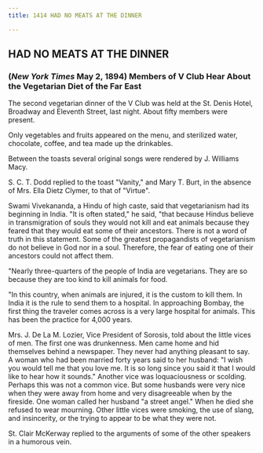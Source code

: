 ```yaml
---
title: 1414 HAD NO MEATS AT THE DINNER

---
```

  

## HAD NO MEATS AT THE DINNER

### (*New York Times* May 2, 1894)  Members of V Club Hear About the Vegetarian Diet of the Far East

The second vegetarian dinner of the V Club was held at the St. Denis
Hotel, Broadway and Eleventh Street, last night. About fifty members
were present.

Only vegetables and fruits appeared on the menu, and sterilized water,
chocolate, coffee, and tea made up the drinkables.

Between the toasts several original songs were rendered by J. Williams
Macy.

S. C. T. Dodd replied to the toast "Vanity," and Mary T. Burt, in the
absence of Mrs. Ella Dietz Clymer, to that of "Virtue".

Swami Vivekananda, a Hindu of high caste, said that vegetarianism had
its beginning in India. "It is often stated," he said, "that because
Hindus believe in transmigration of souls they would not kill and eat
animals because they feared that they would eat some of their ancestors.
There is not a word of truth in this statement. Some of the greatest
propagandists of vegetarianism do not believe in God nor in a soul.
Therefore, the fear of eating one of their ancestors could not affect
them.

"Nearly three-quarters of the people of India are vegetarians. They are
so because they are too kind to kill animals for food.

"In this country, when animals are injured, it is the custom to kill
them. In India it is the rule to send them to a hospital. In approaching
Bombay, the first thing the traveler comes across is a very large
hospital for animals. This has been the practice for 4,000 years.

Mrs. J. De La M. Lozier, Vice President of Sorosis, told about the
little vices of men. The first one was drunkenness. Men came home and
hid themselves behind a newspaper. They never had anything pleasant to
say. A woman who had been married forty years said to her husband: "I
wish you would tell me that you love me. It is so long since you said it
that I would like to hear how it sounds." Another vice was
loquaciousness or scolding. Perhaps this was not a common vice. But some
husbands were very nice when they were away from home and very
disagreeable when by the fireside. One woman called her husband "a
street angel." When he died she refused to wear mourning. Other little
vices were smoking, the use of slang, and insincerity, or the trying to
appear to be what they were not.

St. Clair McKerway replied to the arguments of some of the other
speakers in a humorous vein.